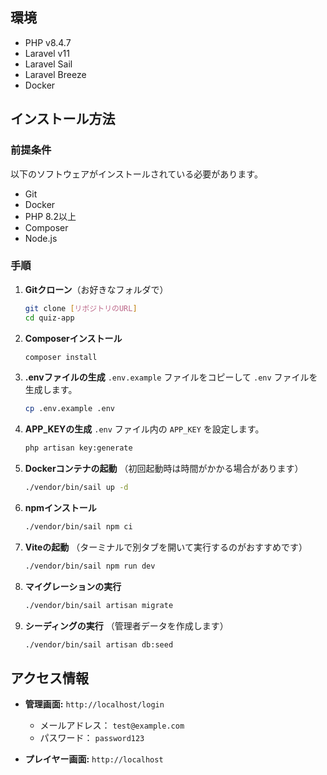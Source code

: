 
## 環境

-   PHP v8.4.7
-   Laravel v11
-   Laravel Sail
-   Laravel Breeze
-   Docker

## インストール方法

### 前提条件

以下のソフトウェアがインストールされている必要があります。

-   Git
-   Docker
-   PHP 8.2以上
-   Composer
-   Node.js

### 手順

1.  **Gitクローン**（お好きなフォルダで）
    ```bash
    git clone [リポジトリのURL]
    cd quiz-app
    ```

2.  **Composerインストール**
    ```bash
    composer install
    ```

3.  **.envファイルの生成**
    `.env.example` ファイルをコピーして `.env` ファイルを生成します。
    ```bash
    cp .env.example .env
    ```

4.  **APP_KEYの生成**
    `.env` ファイル内の `APP_KEY` を設定します。
    ```bash
    php artisan key:generate
    ```

5.  **Dockerコンテナの起動**
    （初回起動時は時間がかかる場合があります）
    ```bash
    ./vendor/bin/sail up -d
    ```

6.  **npmインストール**
    ```bash
    ./vendor/bin/sail npm ci
    ```

7.  **Viteの起動**
    （ターミナルで別タブを開いて実行するのがおすすめです）
    ```bash
    ./vendor/bin/sail npm run dev
    ```

8.  **マイグレーションの実行**
    ```bash
    ./vendor/bin/sail artisan migrate
    ```

9.  **シーディングの実行**
    （管理者データを作成します）
    ```bash
    ./vendor/bin/sail artisan db:seed
    ```

## アクセス情報

-   **管理画面:** `http://localhost/login`
    -   メールアドレス： `test@example.com`
    -   パスワード： `password123`

-   **プレイヤー画面:** `http://localhost`

